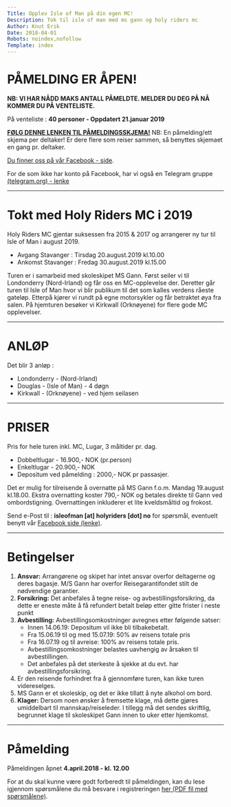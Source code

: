 ```yaml
---
Title: Opplev Isle of Man på din egen MC!
Description: Tok til isle of man med ms gann og holy riders mc
Author: Knut Erik
Date: 2018-04-01
Robots: noindex,nofollow
Template: index
---
```


# PÅMELDING ER ÅPEN!

**NB: VI HAR NÅDD MAKS ANTALL PÅMELDTE. MELDER DU DEG PÅ NÅ KOMMER DU PÅ VENTELISTE.**

På venteliste : **40 personer - Oppdatert 21.januar 2019**

**[FØLG DENNE LENKEN TIL PÅMELDINGSSKJEMA!](https://goo.gl/forms/glA05tHhhWPP6AlU2)**
NB: En påmelding/ett skjema per deltaker! Er dere flere som reiser sammen, så benyttes skjemaet en gang pr. deltaker.

[Du finner oss på vår Facebook - side](https://www.facebook.com/pg/gannhrmc/posts/).

For de som ikke har konto på Facebook, har vi også en Telegram gruppe [(telegram.org) - lenke](https://www.google.com/url?q=https%3A%2F%2Ft.me%2Fjoinchat%2FCakf4wycRf5xS2iKU3gLYw&sa=D&sntz=1&usg=AFQjCNGi112kTjWRxa30b6e3bzMabQyV0Q)

------

# Tokt med Holy Riders MC i 2019

Holy Riders MC gjentar suksessen fra 2015 & 2017 og arrangerer ny tur til Isle of Man i august 2019.

- Avgang Stavanger : Tirsdag 20.august.2019 kl.10.00
- Ankomst Stavanger : Fredag 30.august.2019 kl.15.00

Turen er i samarbeid med skoleskipet MS Gann. Først seiler vi til Londonderry (Nord-Irland) og får oss en MC-opplevelse der. Deretter går turen til Isle of Man hvor vi blir publikum til det som kalles verdens råeste gateløp. Etterpå kjører vi rundt på egne motorsykler og får betraktet øya fra salen. På hjemturen besøker vi Kirkwall (Orknøyene) for flere gode MC opplevelser.

------

# ANLØP

Det blir 3 anløp :

- Londonderry - (Nord-Irland)
- Douglas - (Isle of Man) - 4 døgn
- Kirkwall - (Orknøyene) - ved hjem seilasen

------

# PRISER

Pris for hele turen inkl. MC, Lugar, 3 måltider pr. dag.

- Dobbeltlugar - 16.900,- NOK (pr.person)
- Enkeltlugar - 20.900,- NOK
- Depositum ved påmelding : 2000,- NOK pr passasjer.

Det er mulig for tilreisende å overnatte på MS Gann f.o.m. Mandag 19.august kl.18.00. Ekstra overnatting koster 790,- NOK og betales direkte til Gann ved ombordstigning. Overnattingen inkluderer et lite kveldsmåltid og frokost.
 
Send e-Post til : **isleofman [at] holyriders [dot] no** for spørsmål, eventuelt benytt vår [Facebook side (lenke)](https://www.facebook.com/pg/gannhrmc/posts/).

------

# Betingelser

1. **Ansvar:** Arrangørene og skipet har intet ansvar overfor deltagerne og deres bagasje. M/S Gann har overfor Reisegarantifondet stilt de nødvendige garantier.
2. **Forsikring:** Det anbefales å tegne reise- og avbestillingsforsikring, da dette er eneste måte å få refundert betalt beløp etter gitte frister i neste punkt
3. **Avbestilling:** Avbestillingsomkostninger avregnes etter følgende satser:
	- Innen 14.06.19: Depositum vil ikke bli tilbakebetalt.
	- Fra 15.06.19 til og med 15.07.19: 50% av reisens totale pris
	- Fra 16.07.19 og til avreise: 100% av reisens totale pris.
	- Avbestillingsomkostninger belastes uavhengig av årsaken til avbestillingen.
	- Det anbefales på det sterkeste å sjekke at du evt. har avbestillingsforsikring.
4. Er den reisende forhindret fra å gjennomføre turen, kan ikke turen videreselges.
5. MS Gann er et skoleskip, og det er ikke tillatt å nyte alkohol om bord.
6. **Klager:** Dersom noen ønsker å fremsette klage, må dette gjøres umiddelbart til mannskap/reiseleder. I tillegg må det sendes skriftlig, begrunnet klage til skoleskipet Gann innen to uker etter hjemkomst.

------

# Påmelding

Påmeldingen åpnet **4.april.2018 - kl. 12.00**

For at du skal kunne være godt forberedt til påmeldingen, kan du lese igjennom spørsmålene du må besvare i registreringen [her (PDF fil med spørsmålene)](https://drive.google.com/file/d/1OFhvyW5bAlsmxDPQebaYJdeiLF_en0Q9/view?usp=sharing).
